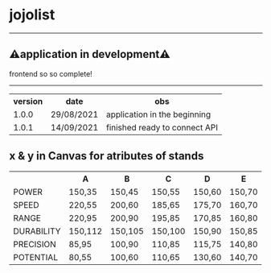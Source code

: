 # jojolist

<hr>
<h2>⚠️application in development⚠️</h2>
<p>frontend so so complete!</p>
<hr>

<table>
  <tr>
    <th>version</th>
    <th>date</th>
    <th>obs</th>
  </tr>
  <tr>
    <td>1.0.0</td>
    <td>29/08/2021</td>
     <td>application in the beginning</td>
  </tr>
   <tr>
    <td>1.0.1</td>
    <td>14/09/2021</td>
     <td>finished ready to connect API</td>
  </tr>
</table>
<h2>x & y in Canvas for atributes of stands </h2>
<table>
  <tr>
    <th></th>
    <th>A</th>
    <th>B</th>
    <th>C</th>
    <th>D</th>
    <th>E</th>
  </tr>
  <tr>
    <td>POWER</td>
      <td>150,35</td>
       <td>150,45</td>
          <td>150,55</td>
             <td>150,60</td>
                <td>150,70</td>
  </tr>
  <tr>
<td>SPEED</td>
   <td>220,55</td>
      <td>200,60</td>
        <td>185,65</td>
         <td>175,70</td>
            <td>160,70</td>
  </tr>
  <tr>
  <td>RANGE</td>
     <td>220,95</td>
      <td>200,90</td>
       <td>195,85</td>
           <td>170,85</td>
              <td>160,80</td>


</tr>
  <tr>  
  <td>DURABILITY</td>
     <td>150,112</td>
      <td>150,105</td>
        <td>150,100</td>
          <td>150,90</td>
            <td>150,85</td>
   </tr>
  <tr>  
  <td>PRECISION</td>
    <td>85,95</td>
    <td>100,90</td>
       <td>110,85</td>
    <td>115,75</td>
    <td>140,80</td>
   </tr>
  <tr>
<td>POTENTIAL</td>
   <td>80,55</td>
    <td>100,60</td>
    <td>110,65</td>
    <td>130,60</td>
    <td>140,70</td>

  </tr>
</table>
